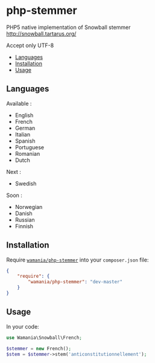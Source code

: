 # php-stemmer

PHP5 native implementation of Snowball stemmer
http://snowball.tartarus.org/

Accept only UTF-8

* [Languages](#languages)
* [Installation](#installation)
* [Usage](#usage)

Languages
------------
Available : 
- English
- French
- German
- Italian
- Spanish
- Portuguese
- Romanian
- Dutch

Next :
- Swedish

Soon : 
 - Norwegian
 - Danish 
 - Russian 
 - Finnish 

Installation
------------

Require [`wamania/php-stemmer`](https://packagist.org/packages/wamania/php-stemmer)
into your `composer.json` file:


``` json
{
    "require": {
        "wamania/php-stemmer": "dev-master"
    }
}
```

Usage
-----

In your code:

``` php
use Wamania\Snowball\French;

$stemmer = new French();
$stem = $stemmer->stem('anticonstitutionnellement');
```
